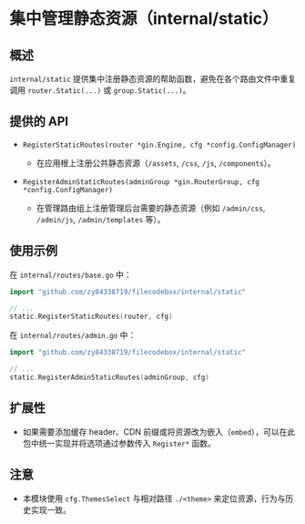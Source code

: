 集中管理静态资源（internal/static）
=================================

概述
----
`internal/static` 提供集中注册静态资源的帮助函数，避免在各个路由文件中重复调用 `router.Static(...)` 或 `group.Static(...)`。

提供的 API
-----------
- `RegisterStaticRoutes(router *gin.Engine, cfg *config.ConfigManager)`
  - 在应用根上注册公共静态资源（`/assets`, `/css`, `/js`, `/components`）。

- `RegisterAdminStaticRoutes(adminGroup *gin.RouterGroup, cfg *config.ConfigManager)`
  - 在管理路由组上注册管理后台需要的静态资源（例如 `/admin/css`, `/admin/js`, `/admin/templates` 等）。

使用示例
--------
在 `internal/routes/base.go` 中：

```go
import "github.com/zy84338719/filecodebox/internal/static"

// ...
static.RegisterStaticRoutes(router, cfg)
```

在 `internal/routes/admin.go` 中：

```go
import "github.com/zy84338719/filecodebox/internal/static"

// ...
static.RegisterAdminStaticRoutes(adminGroup, cfg)
```

扩展性
----
- 如果需要添加缓存 header、CDN 前缀或将资源改为嵌入（`embed`），可以在此包中统一实现并将选项通过参数传入 `Register*` 函数。

注意
---
- 本模块使用 `cfg.ThemesSelect` 与相对路径 `./<theme>` 来定位资源，行为与历史实现一致。
